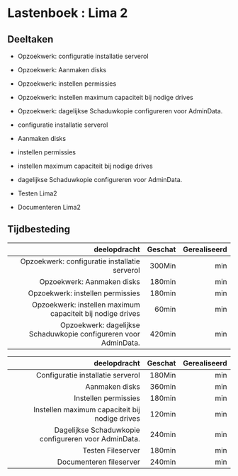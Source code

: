 # Lastenboek : Lima 2


## Deeltaken

- Opzoekwerk: configuratie installatie serverol 
- Opzoekwerk: Aanmaken disks
- Opzoekwerk: instellen permissies
- Opzoekwerk: instellen maximum capaciteit bij nodige drives
- Opzoekwerk: dagelijkse Schaduwkopie configureren voor AdminData.

- configuratie installatie serverol 
- Aanmaken disks
- instellen permissies
- instellen maximum capaciteit bij nodige drives
- dagelijkse Schaduwkopie configureren voor AdminData.
- Testen Lima2
- Documenteren Lima2




## Tijdbesteding

|          deelopdracht              | Geschat | Gerealiseerd |
|---:                                | ---:    | ---:         |
|Opzoekwerk: configuratie installatie serverol    |  300Min     |min  |in |
|Opzoekwerk: Aanmaken disks     |   180min    |min  |in |
|Opzoekwerk: instellen permissies  |  180min     |min  |in |
|Opzoekwerk: instellen maximum capaciteit bij nodige drives |   60min    |min  |in |
|Opzoekwerk: dagelijkse Schaduwkopie configureren voor AdminData. |    420min   |min  |in |

|          deelopdracht              | Geschat | Gerealiseerd |
|---:                                | ---:    | ---:         |
|Configuratie installatie serverol    |  180Min     |min  |in |
|Aanmaken disks     |   360min    |min  |in |
|Instellen permissies  |    180min   |min  |in |
|Instellen maximum capaciteit bij nodige drives | 120min      |min  |in |
|Dagelijkse Schaduwkopie configureren voor AdminData. | 240min      |min  |in |
|Testen Fileserver |    180min   |min  |in |
|Documenteren fileserver|   240min    |min  |in |
